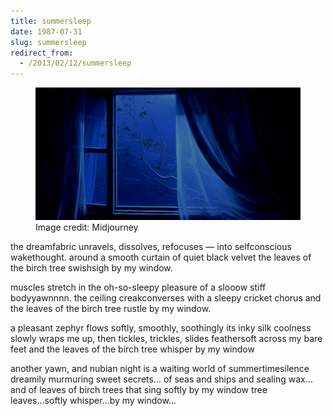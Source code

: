 ```yaml
---
title: summersleep
date: 1987-07-31
slug: summersleep
redirect_from:
  - /2013/02/12/summersleep
---
```


<figure><img alt="half-open window in moonlight" src="assets/summersleep.jpg" /><figcaption>Image credit: Midjourney</figcaption></figure>

<p class="poetry">the dreamfabric unravels, dissolves, refocuses &mdash; 
into selfconscious wakethought.
around a smooth curtain of quiet black velvet
the leaves of the birch tree swishsigh by my window.

muscles stretch in the oh-so-sleepy pleasure
of a slooow stiff bodyyawnnnn.
the ceiling creakconverses with a sleepy cricket chorus
and the leaves of the birch tree rustle by my window.

a pleasant zephyr flows softly, smoothly, soothingly
its inky silk coolness slowly wraps me up,
then tickles, trickles, slides feathersoft across my bare feet
and the leaves of the birch tree whisper by my window

another yawn, and nubian night is a waiting world of summertimesilence
dreamily murmuring sweet secrets...
of seas and ships and sealing wax...
and of leaves of birch trees that sing softly by my window
tree leaves...softly whisper...by my window...</p>
